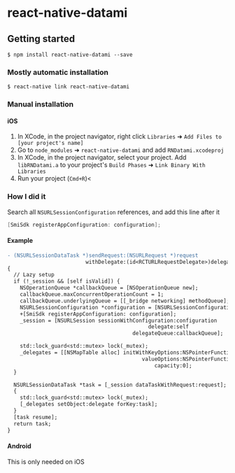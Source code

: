 
# react-native-datami

## Getting started

`$ npm install react-native-datami --save`

### Mostly automatic installation

`$ react-native link react-native-datami`

### Manual installation


#### iOS

1. In XCode, in the project navigator, right click `Libraries` ➜ `Add Files to [your project's name]`
2. Go to `node_modules` ➜ `react-native-datami` and add `RNDatami.xcodeproj`
3. In XCode, in the project navigator, select your project. Add `libRNDatami.a` to your project's `Build Phases` ➜ `Link Binary With Libraries`
4. Run your project (`Cmd+R`)<

### How I did it

Search all `NSURLSessionConfiguration` references, and add this line after it

```objective-c
[SmiSdk registerAppConfiguration: configuration];
```

#### Example

```diff
- (NSURLSessionDataTask *)sendRequest:(NSURLRequest *)request
                         withDelegate:(id<RCTURLRequestDelegate>)delegate
{
  // Lazy setup
  if (!_session && [self isValid]) {
    NSOperationQueue *callbackQueue = [NSOperationQueue new];
    callbackQueue.maxConcurrentOperationCount = 1;
    callbackQueue.underlyingQueue = [[_bridge networking] methodQueue];
    NSURLSessionConfiguration *configuration = [NSURLSessionConfiguration defaultSessionConfiguration];
    +[SmiSdk registerAppConfiguration: configuration];
    _session = [NSURLSession sessionWithConfiguration:configuration
                                             delegate:self
                                        delegateQueue:callbackQueue];

    std::lock_guard<std::mutex> lock(_mutex);
    _delegates = [[NSMapTable alloc] initWithKeyOptions:NSPointerFunctionsStrongMemory
                                           valueOptions:NSPointerFunctionsStrongMemory
                                               capacity:0];
  }

  NSURLSessionDataTask *task = [_session dataTaskWithRequest:request];
  {
    std::lock_guard<std::mutex> lock(_mutex);
    [_delegates setObject:delegate forKey:task];
  }
  [task resume];
  return task;
}
```

#### Android

This is only needed on iOS
